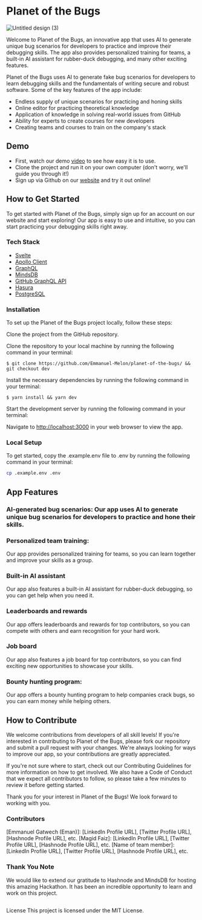 # Planet of the Bugs

![Untitled design (3)](https://user-images.githubusercontent.com/21015204/235336090-32465651-7fc4-4293-95ad-4bbd8e5aaee9.png)


Welcome to Planet of the Bugs, an innovative app that uses AI to generate unique bug scenarios for developers to practice and improve their debugging skills. The app also provides personalized training for teams, a built-in AI assistant for rubber-duck debugging, and many other exciting features.

Planet of the Bugs uses AI to generate fake bug scenarios for developers to learn debugging skills and the fundamentals of writing secure and robust software. Some of the key features of the app include:

- Endless supply of unique scenarios for practicing and honing skills
- Online editor for practicing theoretical knowledge
- Application of knowledge in solving real-world issues from GitHub
- Ability for experts to create courses for new developers
- Creating teams and courses to train on the company's stack

## Demo

- First, watch our demo [video](https://www.loom.com/share/355eed805e624ffa8aae0835ea1b50af) to see how easy it is to use.
- Clone the project and run it on your own computer (don't worry, we'll guide you through it!)
- Sign up via Github on our [website](planetofthebugs.xyz) and try it out online!

## How to Get Started

To get started with Planet of the Bugs, simply sign up for an account on our website and start exploring! Our app is easy to use and intuitive, so you can start practicing your debugging skills right away.

### Tech Stack
- [Svelte]( https://svelte.dev/)
- [Apollo Client](https://www.apollographql.com/docs/react/)
- [GraphQL](https://graphql.org/)
- [MindsDB](https://mindsdb.com/)
- [GitHub GraphQL API](https://docs.github.com/en/graphql)
- [Hasura](http://hasura.io/)
- [PostgreSQL](https://www.postgresql.org/)

### Installation

To set up the Planet of the Bugs project locally, follow these steps:

Clone the project from the GitHub repository.

Clone the repository to your local machine by running the following command in your terminal:

<pre>
<code data-prompt="Copy this command:">$ git clone https://github.com/Emmanuel-Melon/planet-of-the-bugs/ && git checkout dev</code>
</pre>

Install the necessary dependencies by running the following command in your terminal:

<pre>
<code data-prompt="Copy this command:">$ yarn install && yarn dev</code>
</pre>

Start the development server by running the following command in your terminal:

Navigate to [http://localhost:3000](http://localhost:3000) in your web browser to view the app.

### Local Setup

To get started, copy the .example.env file to .env by running the following command in your terminal:

```bash
cp .example.env .env
```



## App Features
### AI-generated bug scenarios: Our app uses AI to generate unique bug scenarios for developers to practice and hone their skills.

### Personalized team training: 
Our app provides personalized training for teams, so you can learn together and improve your skills as a group.

### Built-in AI assistant
Our app also features a built-in AI assistant for rubber-duck debugging, so you can get help when you need it.

### Leaderboards and rewards
Our app offers leaderboards and rewards for top contributors, so you can compete with others and earn recognition for your hard work.

### Job board
Our app also features a job board for top contributors, so you can find exciting new opportunities to showcase your skills.

### Bounty hunting program: 
Our app offers a bounty hunting program to help companies crack bugs, so you can earn money while helping others.

## How to Contribute
We welcome contributions from developers of all skill levels! If you're interested in contributing to Planet of the Bugs, please fork our repository and submit a pull request with your changes. We're always looking for ways to improve our app, so your contributions are greatly appreciated.

If you're not sure where to start, check out our Contributing Guidelines for more information on how to get involved. We also have a Code of Conduct that we expect all contributors to follow, so please take a few minutes to review it before getting started.

Thank you for your interest in Planet of the Bugs! We look forward to working with you.

### Contributors

[Emmanuel Gatwech (Eman)]: [LinkedIn Profile URL], [Twitter Profile URL], [Hashnode Profile URL], etc.
[Magid Faiz]: [LinkedIn Profile URL], [Twitter Profile URL], [Hashnode Profile URL], etc.
[Name of team member]: [LinkedIn Profile URL], [Twitter Profile URL], [Hashnode Profile URL], etc.

### Thank You Note

We would like to extend our gratitude to Hashnode and MindsDB for hosting this amazing Hackathon. It has been an incredible opportunity to learn and work on this project.

##
License
This project is licensed under the MIT License.
